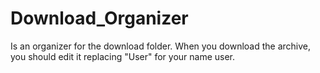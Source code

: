 # Download_Organizer
Is an organizer for the download folder.
When you download the archive, you should edit it replacing "User" for your name user.
